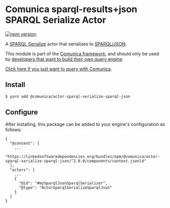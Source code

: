 # Comunica sparql-results+json SPARQL Serialize Actor

[![npm version](https://badge.fury.io/js/%40comunica%2Factor-sparql-serialize-sparql-json.svg)](https://www.npmjs.com/package/@comunica/actor-sparql-serialize-sparql-json)

A [SPARQL Serialize](https://github.com/comunica/comunica/tree/master/packages/bus-sparql-serialize) actor that serializes to [SPARQL/JSON](https://www.w3.org/TR/sparql11-results-json/).

This module is part of the [Comunica framework](https://github.com/comunica/comunica),
and should only be used by [developers that want to build their own query engine](https://comunica.dev/docs/modify/).

[Click here if you just want to query with Comunica](https://comunica.dev/docs/query/).

## Install

```bash
$ yarn add @comunica/actor-sparql-serialize-sparql-json
```

## Configure

After installing, this package can be added to your engine's configuration as follows:
```text
{
  "@context": [
    ...
    "https://linkedsoftwaredependencies.org/bundles/npm/@comunica/actor-sparql-serialize-sparql-json/^2.0.0/components/context.jsonld"  
  ],
  "actors": [
    ...
    {
      "@id": "#mySparqlJsonSparqlSerializer",
      "@type": "ActorSparqlSerializeSparqlJson"
    }
  ]
}
```
